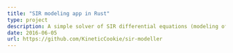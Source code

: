 ```yaml
---
title: "SIR modeling app in Rust"
type: project
description: A simple solver of SIR differential equations (modeling of infections) in Rust
date: 2016-06-05
url: https://github.com/KineticCookie/sir-modeller
---
```

